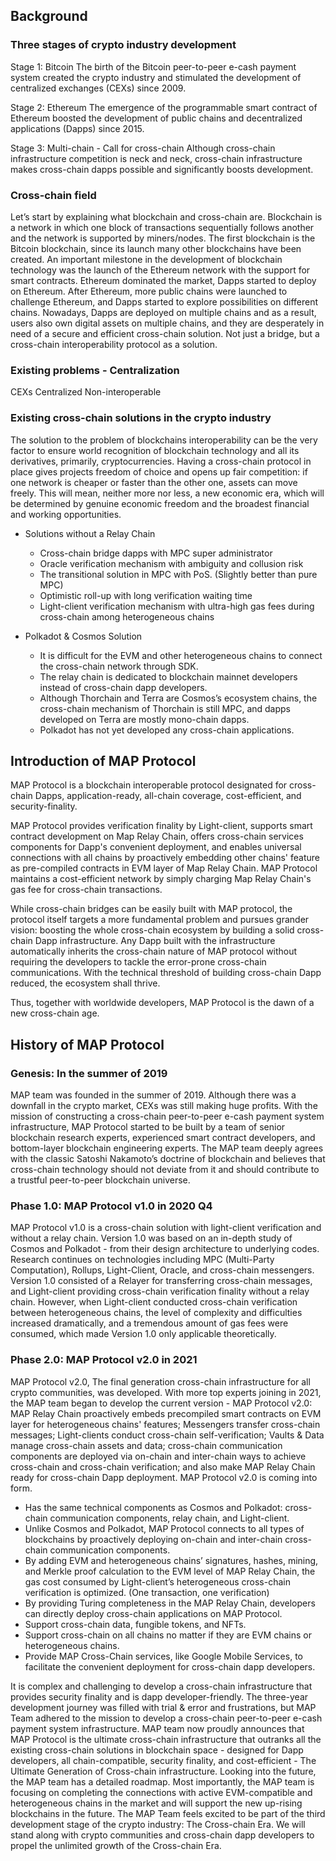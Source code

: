 ## Background

### Three stages of crypto industry development

Stage 1: Bitcoin
The birth of the Bitcoin peer-to-peer e-cash payment system created the crypto industry and stimulated the development of centralized exchanges (CEXs) since 2009.

Stage 2: Ethereum
The emergence of the programmable smart contract of Ethereum boosted the development of public chains and decentralized applications (Dapps) since 2015.

Stage 3: Multi-chain - Call for cross-chain
Although cross-chain infrastructure competition is neck and neck, cross-chain infrastructure makes cross-chain dapps possible and significantly boosts development.

### Cross-chain field

Let’s start by explaining what blockchain and cross-chain are. Blockchain is a network in which one block of transactions sequentially follows another and the network is supported by miners/nodes. The first blockchain is the Bitcoin blockchain, since its launch many other blockchains have been created. An important milestone in the development of blockchain technology was the launch of the Ethereum network with the support for smart contracts. Ethereum dominated the market, Dapps started to deploy on Ethereum. After Ethereum, more public chains were launched to challenge Ethereum, and Dapps started to explore possibilities on different chains. Nowadays, Dapps are deployed on multiple chains and as a result, users also own digital assets on multiple chains, and they are desperately in need of a secure and efficient cross-chain solution. Not just a bridge, but a cross-chain interoperability protocol as a solution.

### Existing problems - Centralization

CEXs
Centralized
Non-interoperable

### Existing cross-chain solutions in the crypto industry

The solution to the problem of blockchains interoperability can be the very factor to ensure world recognition of blockchain technology and all its derivatives, primarily, cryptocurrencies. Having a cross-chain protocol in place gives projects freedom of choice and opens up fair competition: if one network is cheaper or faster than the other one, assets can move freely. This will mean, neither more nor less, a new economic era, which will be determined by genuine economic freedom and the broadest financial and working opportunities.

- Solutions without a Relay Chain
  * Cross-chain bridge dapps with MPC super administrator
  * Oracle verification mechanism with ambiguity and collusion risk
  * The transitional solution in MPC with PoS. (Slightly better than pure MPC)
  * Optimistic roll-up with long verification waiting time
  * Light-client verification mechanism with ultra-high gas fees during cross-chain among heterogeneous chains

- Polkadot & Cosmos Solution

  * It is difficult for the EVM and other heterogeneous chains to connect the cross-chain network through SDK.
  * The relay chain is dedicated to blockchain mainnet developers instead of cross-chain dapp developers.  
  * Although Thorchain and Terra are Cosmos’s ecosystem chains, the cross-chain mechanism of Thorchain is still MPC, and dapps developed on Terra are mostly mono-chain dapps.
  * Polkadot has not yet developed any cross-chain applications. 

## Introduction of MAP Protocol

MAP Protocol is a blockchain interoperable protocol designated for cross-chain Dapps, application-ready, all-chain coverage, cost-efficient, and security-finality.

MAP Protocol provides verification finality by Light-client, supports smart contract development on Map Relay Chain, offers cross-chain services components for Dapp's convenient deployment, and enables universal connections with all chains by proactively embedding other chains' feature as pre-compiled contracts in EVM layer of Map Relay Chain. MAP Protocol maintains a cost-efficient network by simply charging Map Relay Chain's gas fee for cross-chain transactions.

While cross-chain bridges can be easily built with MAP protocol, the protocol itself targets a more fundamental problem and pursues grander vision: boosting the whole cross-chain ecosystem by building a solid cross-chain Dapp infrastructure. Any Dapp built with the infrastructure automatically inherits the cross-chain nature of MAP protocol without requiring the developers to tackle the error-prone cross-chain communications. With the technical threshold of building cross-chain Dapp reduced, the ecosystem shall thrive.

Thus, together with worldwide developers, MAP Protocol is the dawn of a new cross-chain age.


## History of MAP Protocol
### Genesis: In the summer of 2019

MAP team was founded in the summer of 2019. Although there was a downfall in the crypto market, CEXs was still making huge profits. With the mission of constructing a cross-chain peer-to-peer e-cash payment system infrastructure, MAP Protocol started to be built by a team of senior blockchain research experts, experienced smart contract developers, and bottom-layer blockchain engineering experts. The MAP team deeply agrees with the classic Satoshi Nakamoto’s doctrine of blockchain and believes that cross-chain technology should not deviate from it and should contribute to a trustful peer-to-peer blockchain universe.

### Phase 1.0: MAP Protocol v1.0 in 2020 Q4

MAP Protocol v1.0  is a cross-chain solution with light-client verification and without a relay chain. Version 1.0 was based on an in-depth study of Cosmos and Polkadot - from their design architecture to underlying codes. Research continues on technologies including MPC (Multi-Party Computation), Rollups, Light-Client, Oracle, and cross-chain messengers. Version 1.0 consisted of a Relayer for transferring cross-chain messages, and Light-client providing cross-chain verification finality without a relay chain.
However, when Light-client conducted cross-chain verification between heterogeneous chains, the level of complexity and difficulties increased dramatically, and a tremendous amount of gas fees were consumed, which made Version 1.0 only applicable theoretically.

### Phase 2.0: MAP Protocol v2.0 in 2021

MAP Protocol v2.0, The final generation cross-chain infrastructure for all crypto communities, was developed. With more top experts joining in 2021, the MAP team began to develop the current version - MAP Protocol v2.0:  MAP Relay Chain proactively embeds precompiled smart contracts on EVM layer for heterogeneous chains' features; Messengers transfer cross-chain messages; Light-clients conduct cross-chain self-verification; Vaults & Data manage cross-chain assets and data;  cross-chain communication components are deployed via on-chain and inter-chain ways to achieve cross-chain and cross-chain verification; and also make MAP Relay Chain ready for cross-chain Dapp deployment. MAP Protocol v2.0 is coming into form.

- Has the same technical components as Cosmos and Polkadot: cross-chain communication components, relay chain, and Light-client.
- Unlike Cosmos and Polkadot, MAP Protocol connects to all types of blockchains by proactively deploying on-chain and inter-chain cross-chain communication components.
- By adding EVM and heterogeneous chains’ signatures, hashes, mining, and Merkle proof calculation to the EVM level of MAP Relay Chain, the gas cost consumed by Light-client’s heterogeneous cross-chain verification is optimized. (One transaction, one verification)
- By providing Turing completeness in the MAP Relay Chain, developers can directly deploy cross-chain applications on MAP Protocol.
- Support cross-chain data, fungible tokens, and NFTs.
- Support cross-chain on all chains no matter if they are EVM chains or heterogeneous chains.
- Provide MAP Cross-Chain services, like Google Mobile Services, to facilitate the convenient deployment for cross-chain dapp developers.

It is complex and challenging to develop a cross-chain infrastructure that provides security finality and is dapp developer-friendly. The three-year development journey was filled with trial & error and frustrations, but MAP Team adhered to the mission to develop a cross-chain peer-to-peer e-cash payment system infrastructure. MAP team now proudly announces that MAP Protocol is the ultimate cross-chain infrastructure that outranks all the existing cross-chain solutions in blockchain space - designed for Dapp developers, all chain-compatible, security finality, and cost-efficient - The Ultimate Generation of Cross-chain infrastructure. Looking into the future, the MAP team has a detailed roadmap. Most importantly, the MAP team is focusing on completing the connections with active EVM-compatible and heterogeneous chains in the market and will support the new up-rising blockchains in the future. The MAP Team feels excited to be part of the third development stage of the crypto industry: The Cross-chain Era. We will stand along with crypto communities and cross-chain dapp developers to propel the unlimited growth of the Cross-chain Era.